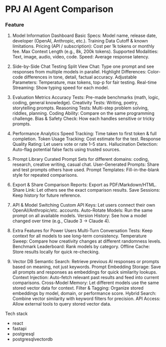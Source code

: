 # PPJ AI Agent Comparison

### Feature

1. Model Information Dashboard
    Basic Specs: Model name, release date, developer (OpenAI, Anthropic, etc.).
    Training Data Cutoff & known limitations.
    Pricing (API / subscription): Cost per 1k tokens or monthly fee.
    Max Context Length (e.g., 8k, 200k tokens).
    Supported Modalities: Text, image, audio, video, code.
    Speed: Average response latency.

2. Side-by-Side Chat Testing
    Split View Chat: Type one prompt and see responses from multiple models in parallel.
    Highlight Differences: Color-code differences in tone, detail, factual accuracy.
    Adjustable Parameters: Temperature, max tokens, top-p for fair testing.
    Real-time Streaming: Show typing speed for each model.

3. Evaluation Metrics
    Accuracy Tests: Pre-made benchmarks (math, logic, coding, general knowledge).
    Creativity Tests: Writing, poetry, storytelling prompts.
    Reasoning Tests: Multi-step problem solving, riddles, planning.
    Coding Ability: Compare on the same programming challenge.
    Bias & Safety Check: How each handles sensitive or tricky prompts.

4. Performance Analytics
    Speed Tracking: Time taken to first token & full completion.
    Token Usage Tracking: Cost estimate for the test.
    Response Quality Rating: Let users vote or rate 1–5 stars.
    Hallucination Detection: Auto-flag potential false facts using trusted sources.

5. Prompt Library
    Curated Prompt Sets for different domains: coding, research, creative writing, casual chat.
    User-Generated Prompts: Share and test prompts others have used.
    Prompt Templates: Fill-in-the-blank style for repeated comparisons.

6. Export & Share
    Comparison Reports: Export as PDF/Markdown/HTML.
    Share Link: Let others see the exact comparison results.
    Save Sessions: Keep history for future reference.

7. API & Model Switching
    Custom API Keys: Let users connect their own OpenAI/Anthropic/etc. accounts.
    Auto-Rotate Models: Run the same prompt on all available models.
    Version History: See how a model changed over time (e.g., Claude 3 → Claude 4).

8. Extra Features for Power Users
    Multi-Turn Conversation Tests: Keep context for all models to see long-term consistency.
    Temperature Sweep: Compare how creativity changes at different randomness levels.
    Benchmark Leaderboard: Rank models by category.
    Offline Cache: Store results locally for quick re-checking.

9. Vector DB
    Semantic Search: Retrieve previous AI responses or prompts based on meaning, not just keywords.
    Prompt Embedding Storage: Save all prompts and responses as embeddings for quick similarity lookups.
    Context Injection: Auto-fetch relevant past results and feed into current comparisons.
    Cross-Model Memory: Let different models use the same stored vector data for context.
    Filter & Tagging: Organize stored embeddings by model, domain, or performance score.
    Hybrid Search: Combine vector similarity with keyword filters for precision.
    API Access: Allow external tools to query stored vector data.

Tech stack
- react
- fastapi
- postgresql
- postgresqlvectordb

